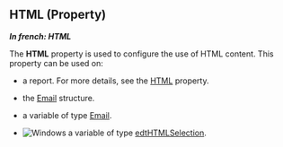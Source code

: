 
## HTML (Property)

***In french: HTML***
	

<a name="XUse"></a>
<a name="Use"></a>
<a name="description"></a>
The **HTML** property is used to configure the use of HTML content. This property can be used on: 

- a report. For more details, see the [HTML](../Proprietes/2511040.md) property.

- the [Email](../WDLang3/3032029.md) structure.

- a variable of type [Email](../WDLang3/1000018713.md). 

- ![Windows](https://doc.pcsoft.fr/ext/images/us/WINDOWS.png) a variable of type [edtHTMLSelection](../WDLang1/1000026093.md). 





